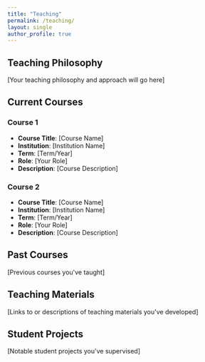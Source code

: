 ```yaml
---
title: "Teaching"
permalink: /teaching/
layout: single
author_profile: true
---
```


## Teaching Philosophy

[Your teaching philosophy and approach will go here]

## Current Courses

### Course 1
- **Course Title**: [Course Name]
- **Institution**: [Institution Name]
- **Term**: [Term/Year]
- **Role**: [Your Role]
- **Description**: [Course Description]

### Course 2
- **Course Title**: [Course Name]
- **Institution**: [Institution Name]
- **Term**: [Term/Year]
- **Role**: [Your Role]
- **Description**: [Course Description]

## Past Courses

[Previous courses you've taught]

## Teaching Materials

[Links to or descriptions of teaching materials you've developed]

## Student Projects

[Notable student projects you've supervised] 